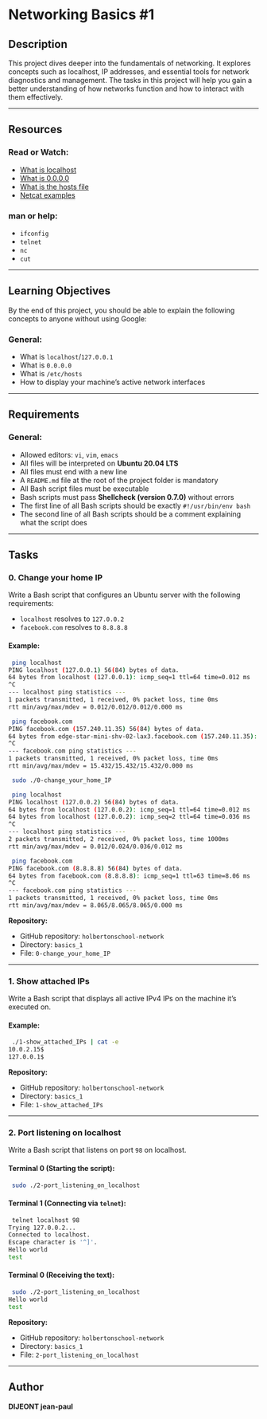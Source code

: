 # Networking Basics #1

## Description

This project dives deeper into the fundamentals of networking. It explores concepts such as localhost, IP addresses, and essential tools for network diagnostics and management. The tasks in this project will help you gain a better understanding of how networks function and how to interact with them effectively.

---

## Resources

### Read or Watch:
- [What is localhost](https://example.com/localhost)
- [What is 0.0.0.0](https://example.com/0.0.0.0)
- [What is the hosts file](https://example.com/hosts-file)
- [Netcat examples](https://example.com/netcat-examples)

### man or help:
- `ifconfig`
- `telnet`
- `nc`
- `cut`

---

## Learning Objectives

By the end of this project, you should be able to explain the following concepts to anyone without using Google:

### General:
- What is `localhost`/`127.0.0.1`
- What is `0.0.0.0`
- What is `/etc/hosts`
- How to display your machine’s active network interfaces

---

## Requirements

### General:
- Allowed editors: `vi`, `vim`, `emacs`
- All files will be interpreted on **Ubuntu 20.04 LTS**
- All files must end with a new line
- A `README.md` file at the root of the project folder is mandatory
- All Bash script files must be executable
- Bash scripts must pass **Shellcheck (version 0.7.0)** without errors
- The first line of all Bash scripts should be exactly `#!/usr/bin/env bash`
- The second line of all Bash scripts should be a comment explaining what the script does

---

## Tasks

### 0. Change your home IP

Write a Bash script that configures an Ubuntu server with the following requirements:

- `localhost` resolves to `127.0.0.2`
- `facebook.com` resolves to `8.8.8.8`

#### Example:
```bash
 ping localhost
PING localhost (127.0.0.1) 56(84) bytes of data.
64 bytes from localhost (127.0.0.1): icmp_seq=1 ttl=64 time=0.012 ms
^C
--- localhost ping statistics ---
1 packets transmitted, 1 received, 0% packet loss, time 0ms
rtt min/avg/max/mdev = 0.012/0.012/0.012/0.000 ms

 ping facebook.com
PING facebook.com (157.240.11.35) 56(84) bytes of data.
64 bytes from edge-star-mini-shv-02-lax3.facebook.com (157.240.11.35): icmp_seq=1 ttl=63 time=15.4 ms
^C
--- facebook.com ping statistics ---
1 packets transmitted, 1 received, 0% packet loss, time 0ms
rtt min/avg/max/mdev = 15.432/15.432/15.432/0.000 ms

 sudo ./0-change_your_home_IP

 ping localhost
PING localhost (127.0.0.2) 56(84) bytes of data.
64 bytes from localhost (127.0.0.2): icmp_seq=1 ttl=64 time=0.012 ms
64 bytes from localhost (127.0.0.2): icmp_seq=2 ttl=64 time=0.036 ms
^C
--- localhost ping statistics ---
2 packets transmitted, 2 received, 0% packet loss, time 1000ms
rtt min/avg/max/mdev = 0.012/0.024/0.036/0.012 ms

 ping facebook.com
PING facebook.com (8.8.8.8) 56(84) bytes of data.
64 bytes from facebook.com (8.8.8.8): icmp_seq=1 ttl=63 time=8.06 ms
^C
--- facebook.com ping statistics ---
1 packets transmitted, 1 received, 0% packet loss, time 0ms
rtt min/avg/max/mdev = 8.065/8.065/8.065/0.000 ms
```

**Repository:**
- GitHub repository: `holbertonschool-network`
- Directory: `basics_1`
- File: `0-change_your_home_IP`

---

### 1. Show attached IPs

Write a Bash script that displays all active IPv4 IPs on the machine it’s executed on.

#### Example:
```bash
 ./1-show_attached_IPs | cat -e
10.0.2.15$
127.0.0.1$

```

**Repository:**
- GitHub repository: `holbertonschool-network`
- Directory: `basics_1`
- File: `1-show_attached_IPs`

---

### 2. Port listening on localhost

Write a Bash script that listens on port `98` on localhost.

#### Terminal 0 (Starting the script):
```bash
 sudo ./2-port_listening_on_localhost
```

#### Terminal 1 (Connecting via `telnet`):
```bash
 telnet localhost 98
Trying 127.0.0.2...
Connected to localhost.
Escape character is '^]'.
Hello world
test
```

#### Terminal 0 (Receiving the text):
```bash
 sudo ./2-port_listening_on_localhost
Hello world
test
```

**Repository:**
- GitHub repository: `holbertonschool-network`
- Directory: `basics_1`
- File: `2-port_listening_on_localhost`

---

## Author

**DIJEONT jean-paul**
